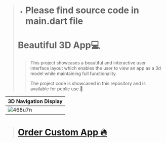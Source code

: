 > - # Please find source code in main.dart file
> # Beautiful 3D App:computer:
>
>> This project showcases a beautiful and interactive user interface layout which enables the user to 
>> view an app as a 3d model while maintaining full functionality.
>>
>> The project code is showcased in this repository and is available for public use :floppy_disk:

|3D Navigation Display|
|--------------------|
|![468u7n](https://user-images.githubusercontent.com/17411265/85641364-a2bb0c00-b68e-11ea-9a4b-019786361beb.gif)|

> # [Order Custom App :fire:](https://www.upwork.com/o/profiles/users/~0124f711afa49186ee/?s=111058075510792601)



